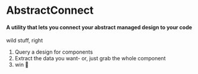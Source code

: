 # AbstractConnect
#### A utility that lets you connect your abstract managed design to your code


wild stuff, right

1. Query a design for components
2. Extract the data you want- or, just grab the whole component
3. win 🎂
